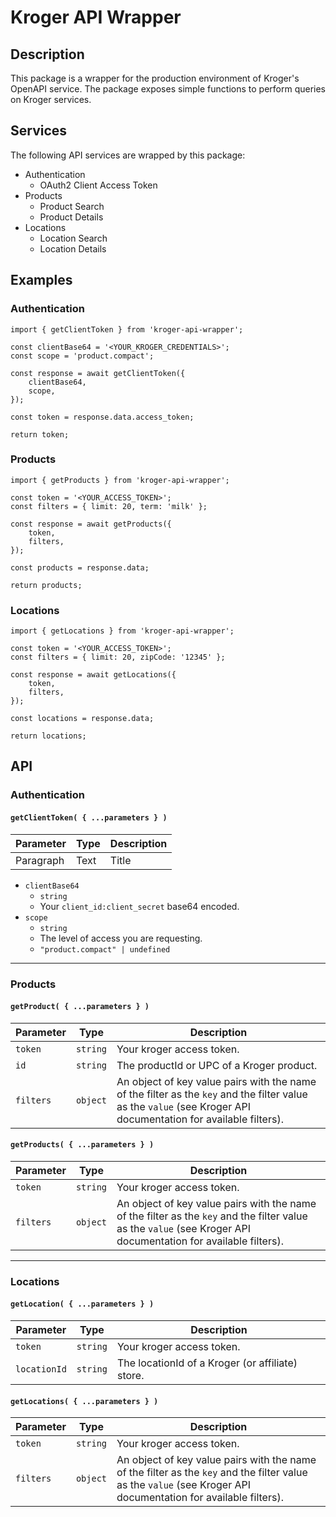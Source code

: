 # Kroger API Wrapper

## Description

This package is a wrapper for the production environment of Kroger's OpenAPI service. The package exposes simple functions to perform queries on Kroger services.

## Services

The following API services are wrapped by this package:

- Authentication
  - OAuth2 Client Access Token
- Products
  - Product Search
  - Product Details
- Locations
  - Location Search
  - Location Details

## Examples

### Authentication

```
import { getClientToken } from 'kroger-api-wrapper';

const clientBase64 = '<YOUR_KROGER_CREDENTIALS>';
const scope = 'product.compact';

const response = await getClientToken({
    clientBase64,
    scope,
});

const token = response.data.access_token;

return token;
```

### Products

```
import { getProducts } from 'kroger-api-wrapper';

const token = '<YOUR_ACCESS_TOKEN>';
const filters = { limit: 20, term: 'milk' };

const response = await getProducts({
    token,
    filters,
});

const products = response.data;

return products;
```

### Locations

```
import { getLocations } from 'kroger-api-wrapper';

const token = '<YOUR_ACCESS_TOKEN>';
const filters = { limit: 20, zipCode: '12345' };

const response = await getLocations({
    token,
    filters,
});

const locations = response.data;

return locations;
```

## API

### Authentication

#### `getClientToken( { ...parameters } )`

| Parameter | Type | Description |
| --------- | ---- | ----------- |
| Paragraph | Text | Title       |

- `clientBase64`
  - `string`
  - Your `client_id:client_secret` base64 encoded.
- `scope`
  - `string`
  - The level of access you are requesting.
  - `"product.compact" | undefined`

---

### Products

#### `getProduct( { ...parameters } )`

| Parameter | Type     | Description                                                                                                                                                     |
| --------- | -------- | --------------------------------------------------------------------------------------------------------------------------------------------------------------- |
| `token`   | `string` | Your kroger access token.                                                                                                                                       |
| `id`      | `string` | The productId or UPC of a Kroger product.                                                                                                                       |
| `filters` | `object` | An object of key value pairs with the name of the filter as the `key` and the filter value as the `value` (see Kroger API documentation for available filters). |

#### `getProducts( { ...parameters } )`

| Parameter | Type     | Description                                                                                                                                                     |
| --------- | -------- | --------------------------------------------------------------------------------------------------------------------------------------------------------------- |
| `token`   | `string` | Your kroger access token.                                                                                                                                       |
| `filters` | `object` | An object of key value pairs with the name of the filter as the `key` and the filter value as the `value` (see Kroger API documentation for available filters). |

---

### Locations

#### `getLocation( { ...parameters } )`

| Parameter    | Type     | Description                                      |
| ------------ | -------- | ------------------------------------------------ |
| `token`      | `string` | Your kroger access token.                        |
| `locationId` | `string` | The locationId of a Kroger (or affiliate) store. |

#### `getLocations( { ...parameters } )`

| Parameter | Type     | Description                                                                                                                                                     |
| --------- | -------- | --------------------------------------------------------------------------------------------------------------------------------------------------------------- |
| `token`   | `string` | Your kroger access token.                                                                                                                                       |
| `filters` | `object` | An object of key value pairs with the name of the filter as the `key` and the filter value as the `value` (see Kroger API documentation for available filters). |
